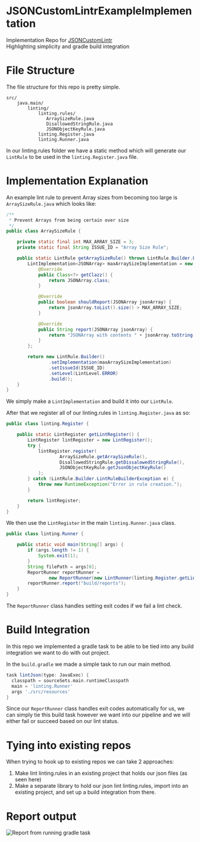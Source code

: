 # JSONCustomLintrExampleImplementation
Implementation Repo for [JSONCustomLintr](https://github.com/zsmoore/JSONCustomLintr)  
Highlighting simplicity and gradle build integration
  
# File Structure  
The file structure for this repo is pretty simple.  
```
src/
    java.main/
        linting/
            linting.rules/
               ArraySizeRule.java
               DisallowedStringRule.java
               JSONObjectKeyRule.java
            linting.Register.java
            linting.Runner.java
```
In our linting.rules folder we have a static method which will generate our `LintRule` to be used in the `linting.Register.java` file.

# Implementation Explanation

An example lint rule to prevent Array sizes from becoming too large is `ArraySizeRule.java` which looks like:    
```Java
/**
 * Prevent Arrays from being certain over size
 */
public class ArraySizeRule {

    private static final int MAX_ARRAY_SIZE = 3;
    private static final String ISSUE_ID = "Array Size Rule";

    public static LintRule getArraySizeRule() throws LintRule.Builder.LintRuleBuilderException {
        LintImplementation<JSONArray> maxArraySizeImplementation = new LintImplementation<JSONArray>() {
            @Override
            public Class<?> getClazz() {
                return JSONArray.class;
            }

            @Override
            public boolean shouldReport(JSONArray jsonArray) {
                return jsonArray.toList().size() > MAX_ARRAY_SIZE;
            }

            @Override
            public String report(JSONArray jsonArray) {
                return "JSONArray with contents " + jsonArray.toString() + " has more than " + MAX_ARRAY_SIZE + " objects";
            }
        };

        return new LintRule.Builder()
                .setImplementation(maxArraySizeImplementation)
                .setIssueId(ISSUE_ID)
                .setLevel(LintLevel.ERROR)
                .build();
    }
}
```
  
We simply make a `LintImplementation` and build it into our `LintRule`.  

After that we register all of our linting.rules in `linting.Register.java` as so:

```Java
public class linting.Register {

    public static LintRegister getLintRegister() {
        LintRegister lintRegister = new LintRegister();
        try {
            lintRegister.register(
                    ArraySizeRule.getArraySizeRule(),
                    DisallowedStringRule.getDissalowedStringRule(),
                    JSONObjectKeyRule.getJsonObjectKeyRule()
            );
        } catch (LintRule.Builder.LintRuleBuilderException e) {
            throw new RuntimeException("Error in rule creation.");
        }

        return lintRegister;
    }
}
```
  
We then use the `LintRegister` in the main `linting.Runner.java` class.

```Java
public class linting.Runner {

    public static void main(String[] args) {
        if (args.length != 1) {
            System.exit(1);
        }
        String filePath = args[0];
        ReportRunner reportRunner =
                new ReportRunner(new LintRunner(linting.Register.getLintRegister(), filePath));
        reportRunner.report("build/reports");
    }
}
```
The `ReportRunner` class handles setting exit codes if we fail a lint check.

# Build Integration  
In this repo we implemented a gradle task to be able to be tied into any build integration we want to do with out project.  
  
  In the `build.gradle` we made a simple task to run our main method.  

  ``` gradle
  task lintJson(type: JavaExec) {
    classpath = sourceSets.main.runtimeClasspath
    main = 'linting.Runner'
    args './src/resources'
}
  ```
  Since our `ReportRunner` class handles exit codes automatically for us, we can simply tie this build task however we want into our pipeline and we will either fail or succeed based on our lint status.  

  # Tying into existing repos  
  When trying to hook up to existing repos we can take 2 approaches:  

  1. Make lint linting.rules in an existing project that holds our json files (as seen here)
  2. Make a separate library to hold our json lint linting.rules, import into an existing project, and set up a build integration from there.
    
# Report output  
![Report from running gradle task](https://www.zachary-moore.com/assets/pictures/exampleLint.png)
